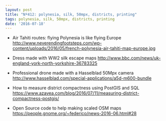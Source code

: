 ```yaml
---
layout: post
title: "Nº412: polynesia, silk, 50mpx, districts, printing"
tags: polynesia, silk, 50mpx, districts, printing
date: '2016-07-18'
---
```



* Air Tahiti routes: flying Polynesia is like flying Europe
  http://www.neverendingfootsteps.com/wp-content/uploads/2016/05/french-polynesia-air-tahiti-map-europe.jpg

* Dress made with WW2 silk escape maps
  http://www.bbc.com/news/uk-england-york-north-yorkshire-36783325

* Professional drone made with a Hasselblad 50Mpx camera
  http://www.hasselblad.com/special-applications/a5d-m600-bundle

* How to measure district compactness using PostGIS and SQL
  https://www.azavea.com/blog/2016/07/11/measuring-district-compactness-postgis/

* Open Source code to help making scaled OSM maps
  https://people.gnome.org/~federico/news-2016-06.html#28
